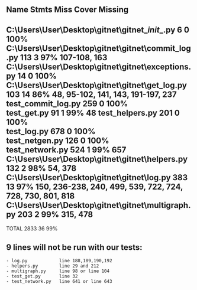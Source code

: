 Name                                                Stmts   Miss  Cover   Missing
---------------------------------------------------------------------------------
C:\Users\User\Desktop\gitnet\gitnet\__init__.py         6      0   100%   
C:\Users\User\Desktop\gitnet\gitnet\commit_log.py     113      3    97%   107-108, 163
C:\Users\User\Desktop\gitnet\gitnet\exceptions.py      14      0   100%   
C:\Users\User\Desktop\gitnet\gitnet\get_log.py        103     14    86%   48, 95-102, 141, 143, 191-197, 237
test_commit_log.py                                    259      0   100%   
test_get.py                                            91      1    99%   48
test_helpers.py                                       201      0   100%   
test_log.py                                           678      0   100%   
test_netgen.py                                        126      0   100%   
test_network.py                                       524      1    99%   657
C:\Users\User\Desktop\gitnet\gitnet\helpers.py        132      2    98%   54, 378
C:\Users\User\Desktop\gitnet\gitnet\log.py            383     13    97%   150, 236-238, 240, 499, 539, 722, 724, 728, 730, 801, 818
C:\Users\User\Desktop\gitnet\gitnet\multigraph.py     203      2    99%   315, 478
---------------------------------------------------------------------------------
TOTAL                                                2833     36    99%   

## 9 lines will not be run with our tests:
    - log.py            line 188,189,190,192
    - helpers.py        line 29 and 212
    - multigraph.py     line 98 or line 104
    - test_get.py       line 32
    - test_network.py   line 641 or line 643
